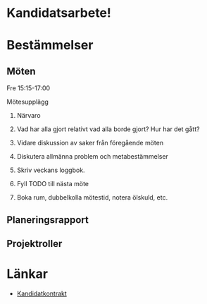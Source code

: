 Kandidatsarbete!
================

# Bestämmelser

## Möten

Fre 15:15-17:00

Mötesupplägg

1) Närvaro

2) Vad har alla gjort relativt vad alla borde gjort? Hur har det gått?

3) Vidare diskussion av saker från föregående möten

4) Diskutera allmänna problem och metabestämmelser

5) Skriv veckans loggbok.

6) Fyll TODO till nästa möte

7) Boka rum, dubbelkolla mötestid, notera ölskuld, etc.

## Planeringsrapport



## Projektroller



# Länkar

* [Kandidatkontrakt](https://docs.google.com/document/d/1WRJAz0k7szNfy_iD3IyqAMbOJ2iBmSBHkMBmYQ7gSI8/edit?usp=sharing)

